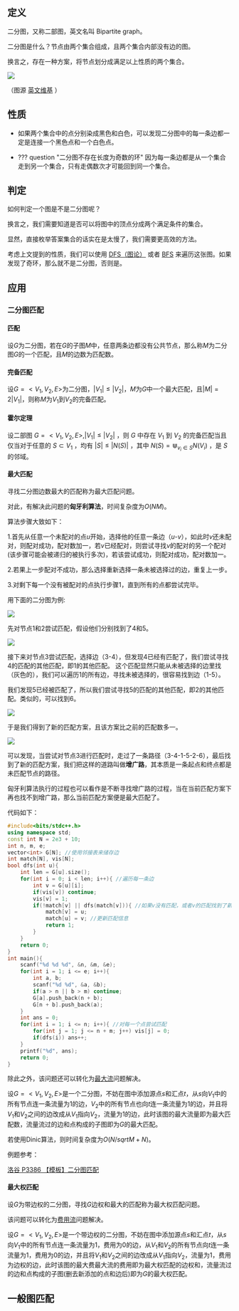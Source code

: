 ## 定义

二分图，又称二部图，英文名叫 Bipartite graph。

二分图是什么？节点由两个集合组成，且两个集合内部没有边的图。

换言之，存在一种方案，将节点划分成满足以上性质的两个集合。

![](./images/bi-graph.png)

（图源 [英文维基](https://en.wikipedia.org/wiki/Bipartite_graph) ）

## 性质

-   如果两个集合中的点分别染成黑色和白色，可以发现二分图中的每一条边都一定是连接一个黑色点和一个白色点。

-   ??? question "二分图不存在长度为奇数的环"
        因为每一条边都是从一个集合走到另一个集合，只有走偶数次才可能回到同一个集合。

## 判定

如何判定一个图是不是二分图呢？

换言之，我们需要知道是否可以将图中的顶点分成两个满足条件的集合。

显然，直接枚举答案集合的话实在是太慢了，我们需要更高效的方法。

考虑上文提到的性质，我们可以使用 [DFS（图论）](/graph/dfs) 或者 [BFS](/graph/bfs) 来遍历这张图。如果发现了奇环，那么就不是二分图，否则是。

## 应用

### 二分图匹配

#### 匹配

设$G$为二分图，若在$G$的子图$M$中，任意两条边都没有公共节点，那么称$M$为二分图$G$的一个匹配，且$M$的边数为匹配数。

#### 完备匹配

设$G=<V_1, V_2, E>$为二分图，$|V_1| \leq |V_2|$，$M$为$G$中一个最大匹配，且$|M|=2|V_1|$，则称$M$为$V_1$到$V_2$的完备匹配。

#### 霍尔定理

设二部图 $G=<V_1, V_2, E>, |V_1| \leq |V_2|$ ，则 $G$ 中存在 $V_1$ 到 $V_2$ 的完备匹配当且仅当对于任意的 $S \subset V_1$ ，均有 $|S|\leq|N(S)|$ ，其中 $N(S)=\Cup_{v_i \in S}{N(V_i)}$ ，是 $S$ 的邻域。

#### 最大匹配

寻找二分图边数最大的匹配称为最大匹配问题。

对此，有解决此问题的**匈牙利算法**，时间复杂度为$O(NM)$。

算法步骤大致如下：

1.首先从任意一个未配对的点$u$开始，选择他的任意一条边（$u$-$v$），如此时$v$还未配对，则配对成功，配对数加一，若$v$已经配对，则尝试寻找$v$的配对的另一个配对(该步骤可能会被递归的被执行多次)，若该尝试成功，则配对成功，配对数加一。

2.若果上一步配对不成功，那么选择重新选择一条未被选择过的边，重复上一步。

3.对剩下每一个没有被配对的点执行步骤1，直到所有的点都尝试完毕。

用下面的二分图为例:

![](./images/bi-graph-1.png)

先对节点1和2尝试匹配，假设他们分别找到了4和5。

![](./images/bi-graph-2.png)

接下来对节点3尝试匹配，选择边（3-4），但发现4已经有匹配了，我们尝试寻找4的匹配的其他匹配，即1的其他匹配。
这个匹配显然只能从未被选择的边里找（灰色的），我们可以遍历1的所有边，寻找未被选择的，很容易找到边（1-5）。

我们发现5已经被匹配了，所以我们尝试寻找5的匹配的其他匹配，即2的其他匹配。类似的，可以找到6。

![](./images/bi-graph-3.png)

于是我们得到了新的匹配方案，且该方案比之前的匹配数多一。

![](./images/bi-graph-4.png)

可以发现，当尝试对节点3进行匹配时，走过了一条路径（3-4-1-5-2-6），最后找到了新的匹配方案，我们把这样的道路叫做**增广路**，其本质是一条起点和终点都是未匹配节点的路径。

匈牙利算法执行的过程也可以看作是不断寻找增广路的过程，当在当前匹配方案下再也找不到增广路，那么当前匹配方案便是最大匹配了。

代码如下：

```cpp
#include<bits/stdc++.h>
using namespace std;
const int N = 2e3 + 10;
int n, m, e;
vector<int> G[N]; //使用邻接表来储存边
int match[N], vis[N];
bool dfs(int u){
    int len = G[u].size();
    for(int i = 0; i < len; i++){ //遍历每一条边
        int v = G[u][i];
        if(vis[v]) continue;
        vis[v] = 1;
        if(!match[v] || dfs(match[v])){ //如果v没有匹配，或者v的匹配找到了新的匹配
            match[v] = u;
            match[u] = v; //更新匹配信息
            return 1;
        }
    }
    return 0;
}
int main(){
    scanf("%d %d %d", &n, &m, &e);
    for(int i = 1; i <= e; i++){
        int a, b;
        scanf("%d %d", &a, &b);
        if(a > n || b > m) continue;
        G[a].push_back(n + b);
        G[n + b].push_back(a);
    }
    int ans = 0;
    for(int i = 1; i <= n; i++){ //对每一个点尝试匹配
        for(int j = 1; j <= n + m; j++) vis[j] = 0;
        if(dfs(i)) ans++;
    }
    printf("%d", ans);
    return 0;
}
```

除此之外，该问题还可以转化为[最大流](graph/flow/max-flow)问题解决。

设$G=<V_1, V_2, E>$是一个二分图，不妨在图中添加源点$s$和汇点$t$，从$s$向$V_1$中的所有节点连一条流量为1的边，$V_2$中的所有节点也向$t$连一条流量为1的边，并且将$V_1$和$V_2$之间的边改成从$V_1$指向$V_2$，流量为1的边，此时该图的最大流量即为最大匹配数，流量流过的边和点构成的子图即为$G$的最大匹配。

若使用Dinic算法，则时间复杂度为$O(N /sqrt{M+N})$。

例题参考：

[洛谷 P3386 【模板】二分图匹配](https://www.luogu.com.cn/problem/P3386)

#### 最大权匹配

设$G$为带边权的二分图，寻找$G$边权和最大的匹配称为最大权匹配问题。

该问题可以转化为[费用流](graph/flow/min-cost)问题解决。

设$G=<V_1, V_2, E>$是一个带边权的二分图，不妨在图中添加源点$s$和汇点$t$，从$s$向$V_1$中的所有节点连一条流量为1，费用为0的边，从$V_1$和$V_2$的所有节点向$t$连一条流量为1，费用为0的边，并且将$V_1$和$V_2$之间的边改成从$V_1$指向$V_2$，流量为1，费用为边权的边，此时该图的最大费最大流的费用即为最大权匹配的边权和，流量流过的边和点构成的子图(删去新添加的点和边后)即为$G$的最大权匹配。

## 一般图匹配
